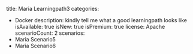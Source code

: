title: Maria Learningpath3
categories:
  - Docker
description: kindly tell me what a good learningpath looks like
isAvailable: true
isNew: true
isPremium: true
license: Apache
scenarioCount: 2
scenarios: 
 - Maria Scenario5
 - Maria Scenario6
